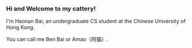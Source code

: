 ### Hi and Welcome to my cattery!

I'm Haonan Bai, an undergraduate CS student at the Chinese University of Hong Kong.

You can call me Ben Bai or Amao（阿猫）.

<!--
**Amaodemao/Amaodemao** is a ✨ _special_ ✨ repository because its `README.md` (this file) appears on your GitHub profile.

Here are some ideas to get you started:

- 🔭 I’m currently working on ...
- 🌱 I’m currently learning ...
- 👯 I’m looking to collaborate on ...
- 🤔 I’m looking for help with ...
- 💬 Ask me about ...
- 📫 How to reach me: ...
- 😄 Pronouns: ...
- ⚡ Fun fact: ...
-->
